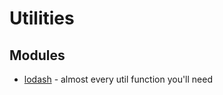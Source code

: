 # Utilities

## Modules

* [lodash](https://github.com/lodash/lodash) - almost every util function you'll need

